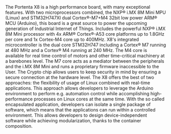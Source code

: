 <FeatureDescription>
  The Portenta X8 is a high performance board, with many exceptional features. With two microprocessors combined, the NXP® i.MX 8M Mini MPU (Linux) and STM32H747XI dual Cortex®-M7+M4 32bit low power ARM® MCU (Arduino), this board is a great source to power the upcoming generation of Industrial Internet of Things.
</FeatureDescription>

<FeatureList>
  <Feature title="NXP® i.MX 8M Mini" image="core">
    Includes the powerful NXP® i.MX 8M Mini processor with 4x ARM® Cortex®-A53 core platforms up to 1.8GHz per core and 1x Cortex-M4 core up to 400MHz. 
    <FeatureLink title="Datasheet" url="https://docs.arduino.cc/resources/datasheets/cortexa53.pdf" download blank/>
  </Feature>

  <Feature title="STM32H747XI dual Cortex®-M7+M4 32bit low power Arm® MCU" image="mcu">
    X8's integrated microcontroller is the dual core STM32H747 including a Cortex® M7 running at 480 MHz and a Cortex® M4 running at 240 MHz. The M4 core is available for real time control of motors and other time-critical machinery at a barebones level. The M7 core acts as a mediator between the peripherals and the i.MX 8M Mini and runs a proprietary firmware inaccessible to the User.
    <FeatureLink title="Datasheet" url="https://docs.arduino.cc/resources/datasheets/Arduino-Portenta-H7_Datasheet_stm32h747xi.pdf" download/>
  </Feature>

  <Feature title="NXP SE050C2" image="crypto-chip">
    The Crypto chip allows users to keep security in mind by ensuring a secure connection at the hardware level.
    <FeatureLink title="Datasheet" url="https://docs.arduino.cc/resources/datasheets/SE050-DATASHEET.pdf" download blank/>
  </Feature>

  <Feature title="Two industrial-grade products in one" image="communication">
    The X8 offers the best of two approaches: the flexibility of usage of Linux combined with real-time applications. This approach allows developers to leverage the Arduino environment to perform e.g. automation control while accomplishing high-performance processes on Linux cores at the same time. 
  </Feature>

  <Feature title="Containerizing system" image="configurability">
    With the so called encapsulated application, developers can isolate a single package of software, which means that the applications can run within a controlled environment. This allows developers to design device-independent software while achieving modularization, thanks to the container composition.  
  </Feature>
</FeatureList>
